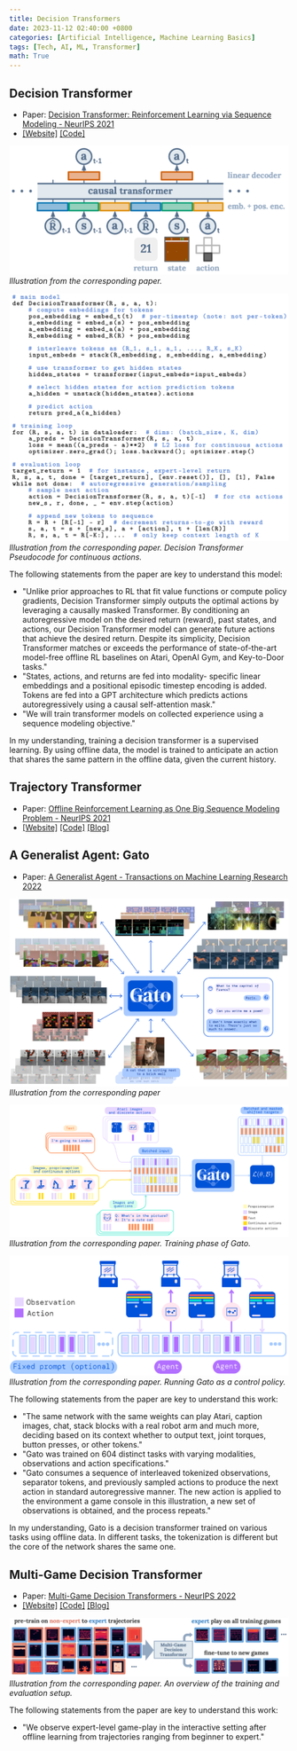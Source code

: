 ```yaml
---
title: Decision Transformers
date: 2023-11-12 02:40:00 +0800
categories: [Artificial Intelligence, Machine Learning Basics]
tags: [Tech, AI, ML, Transformer]
math: True
---
```



## Decision Transformer

- Paper: [Decision Transformer: Reinforcement Learning via Sequence Modeling - NeurIPS 2021](https://proceedings.neurips.cc/paper_files/paper/2021/file/7f489f642a0ddb10272b5c31057f0663-Paper.pdf)
- [[Website]](https://sites.google.com/berkeley.edu/decision-transformer)
[[Code]](https://github.com/kzl/decision-transformer)


![](../../../assets/img/2023-11-12-Decision-Transformers/img_2023-11-12-20-22-15.png)
_Illustration from the corresponding paper._

![](../../../assets/img/2023-11-12-Decision-Transformers/img_2023-11-14-19-53-39.png)
_Illustration from the corresponding paper. Decision Transformer Pseudocode for continuous actions._

The following statements from the paper are key to understand this model:
- "Unlike prior approaches to RL that fit value functions or compute policy gradients, Decision Transformer simply outputs the optimal actions by leveraging a causally masked Transformer. By conditioning an autoregressive model on the desired return (reward), past states, and actions, our Decision Transformer model can generate future actions that achieve the desired return. Despite its simplicity, Decision Transformer matches or exceeds the performance of state-of-the-art model-free offline RL baselines on Atari, OpenAI Gym, and Key-to-Door tasks."
- "States, actions, and returns are fed into modality- specific linear embeddings and a positional episodic timestep encoding is added. Tokens are fed into a GPT architecture which predicts actions autoregressively using a causal self-attention mask."
- "We will train transformer models on collected experience using a sequence modeling objective."

In my understanding, training a decision transformer is a supervised learning. By using offline data, the model is trained to anticipate an action that shares the same pattern in the offline data, given the current history.

## Trajectory Transformer

- Paper: [Offline Reinforcement Learning as One Big Sequence Modeling Problem - NeurIPS 2021](https://proceedings.neurips.cc/paper/2021/file/099fe6b0b444c23836c4a5d07346082b-Paper.pdf)
- [[Website]](https://trajectory-transformer.github.io/)
[[Code]](https://github.com/JannerM/trajectory-transformer)
[[Blog]](https://bair.berkeley.edu/blog/2021/11/19/trajectory-transformer/)

## A Generalist Agent: Gato

- Paper: [A Generalist Agent - Transactions on Machine Learning Research 2022](https://arxiv.org/pdf/2205.06175.pdf?fs=e&s=cl)

![](../../../assets/img/2023-11-12-Decision-Transformers/img_2023-11-14-19-37-02.png)
_Illustration from the corresponding paper_

![](../../../assets/img/2023-11-12-Decision-Transformers/img_2023-11-14-19-38-04.png)
_Illustration from the corresponding paper. Training phase of Gato._

![](../../../assets/img/2023-11-12-Decision-Transformers/img_2023-11-14-19-42-38.png)
_Illustration from the corresponding paper. Running Gato as a control policy._

The following statements from the paper are key to understand this work:
- "The same network with the same weights can play Atari, caption images, chat, stack blocks with a real robot arm and much more, deciding based on its context whether to output text, joint torques, button presses, or other tokens."
- "Gato was trained on 604 distinct tasks with varying modalities, observations and action specifications."
- "Gato consumes a sequence of interleaved tokenized observations, separator tokens, and previously sampled actions to produce the next action in standard autoregressive manner. The new action is applied to the environment a game console in this illustration, a new set of observations is obtained, and the process repeats."


In my understanding, Gato is a decision transformer trained on various tasks using offline data. In different tasks, the tokenization is different but the core of the network shares the same one.

## Multi-Game Decision Transformer

- Paper: [Multi-Game Decision Transformers - NeurIPS 2022](https://proceedings.neurips.cc/paper_files/paper/2022/file/b2cac94f82928a85055987d9fd44753f-Paper-Conference.pdf)
- [[Website]](https://sites.google.com/view/multi-game-transformers)
[[Code]](https://github.com/google-research/google-research/tree/master/multi_game_dt)
[[Blog]](https://blog.research.google/2022/07/training-generalist-agents-with-multi.html)

![](../../../assets/img/2023-11-12-Decision-Transformers/img_2023-11-14-20-02-50.png)
_Illustration from the corresponding paper. An overview of the training and evaluation setup._

The following statements from the paper are key to understand this work:
- "We observe expert-level game-play in the interactive setting after offline learning from trajectories ranging from beginner to expert."
